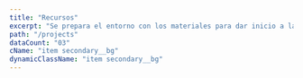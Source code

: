 ```yaml
---
title: "Recursos"
excerpt: "Se prepara el entorno con los materiales para dar inicio a la obra."
path: "/projects"
dataCount: "03"
cName: "item secondary__bg"
dynamicClassName: "item secondary__bg"
---
```

